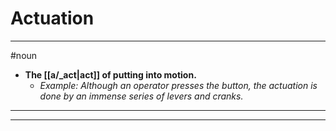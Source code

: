 # Actuation
---
#noun
- **The [[a/_act|act]] of putting into motion.**
	- _Example: Although an operator presses the button, the actuation is done by an immense series of levers and cranks._
---
---

